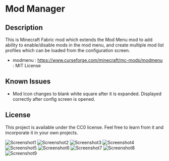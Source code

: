 # Mod Manager

## Description
This is Minecraft Fabric mod which extends the Mod Menu mod to add ability to enable/disable mods in the mod menu, and create multiple mod list profiles which can be loaded from the configuration screen.

* modmenu : https://www.curseforge.com/minecraft/mc-mods/modmenu : MIT License

## Known Issues
* Mod Icon changes to blank white square after it is expanded.  Displayed correctly after config screen is opened.

## License

This project is available under the CC0 license. Feel free to learn from it and incorporate it in your own projects.

![Screenshot1](https://github.com/h1ppyChick/modmenuext/blob/trunk/src/main/resources/assets/modmenuext/screenshot1.png?raw=true)
![Screenshot2](https://github.com/h1ppyChick/modmenuext/blob/trunk/src/main/resources/assets/modmenuext/screenshot2.png?raw=true)
![Screenshot3](https://github.com/h1ppyChick/modmenuext/blob/trunk/src/main/resources/assets/modmenuext/screenshot3.png?raw=true)
![Screenshot4](https://github.com/h1ppyChick/modmenuext/blob/trunk/src/main/resources/assets/modmenuext/screenshot4.png?raw=true)
![Screenshot5](https://github.com/h1ppyChick/modmenuext/blob/trunk/src/main/resources/assets/modmenuext/screenshot5.png?raw=true)
![Screenshot6](https://github.com/h1ppyChick/modmenuext/blob/trunk/src/main/resources/assets/modmenuext/screenshot6.png?raw=true)
![Screenshot7](https://github.com/h1ppyChick/modmenuext/blob/trunk/src/main/resources/assets/modmenuext/screenshot7.png?raw=true)
![Screenshot8](https://github.com/h1ppyChick/modmenuext/blob/trunk/src/main/resources/assets/modmenuext/screenshot8.png?raw=true)
![Screenshot9](https://github.com/h1ppyChick/modmenuext/blob/trunk/src/main/resources/assets/modmenuext/screenshot9.png?raw=true)